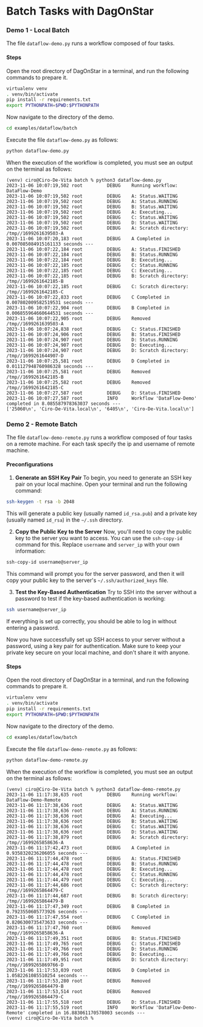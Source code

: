 # Batch Tasks with DagOnStar

### Demo 1 - Local Batch

The file ```dataflow-demo.py``` runs a workflow composed of four tasks.

#### Steps

Open the root directory of DagOnStar in a terminal, and run the following commands to prepare it.

```bash
virtualenv venv
. venv/bin/activate
pip install -r requirements.txt
export PYTHONPATH=$PWD:$PYTHONPATH
```

Now navigate to the directory of the demo.

```bash
cd examples/dataflow/batch
```

Execute the file ```dataflow-demo.py``` as follows:

```bash
python dataflow-demo.py
```

When the execution of the workflow is completed, you must see an output on the terminal as follows:

```console
(venv) ciro@Ciro-De-Vita batch % python3 dataflow-demo.py                                       
2023-11-06 10:07:19,502 root         DEBUG    Running workflow: DataFlow-Demo
2023-11-06 10:07:19,502 root         DEBUG    A: Status.WAITING
2023-11-06 10:07:19,502 root         DEBUG    A: Status.RUNNING
2023-11-06 10:07:19,502 root         DEBUG    B: Status.WAITING
2023-11-06 10:07:19,502 root         DEBUG    A: Executing...
2023-11-06 10:07:19,502 root         DEBUG    C: Status.WAITING
2023-11-06 10:07:19,502 root         DEBUG    D: Status.WAITING
2023-11-06 10:07:19,502 root         DEBUG    A: Scratch directory: /tmp//1699261639503-A
2023-11-06 10:07:20,183 root         DEBUG    A Completed in 0.007085084915161133 seconds ---
2023-11-06 10:07:22,184 root         DEBUG    A: Status.FINISHED
2023-11-06 10:07:22,184 root         DEBUG    B: Status.RUNNING
2023-11-06 10:07:22,184 root         DEBUG    B: Executing...
2023-11-06 10:07:22,185 root         DEBUG    C: Status.RUNNING
2023-11-06 10:07:22,185 root         DEBUG    C: Executing...
2023-11-06 10:07:22,185 root         DEBUG    B: Scratch directory: /tmp//1699261642185-B
2023-11-06 10:07:22,185 root         DEBUG    C: Scratch directory: /tmp//1699261642185-C
2023-11-06 10:07:22,833 root         DEBUG    C Completed in 0.007802009582519531 seconds ---
2023-11-06 10:07:22,904 root         DEBUG    B Completed in 0.006855964660644531 seconds ---
2023-11-06 10:07:22,905 root         DEBUG    Removed /tmp//1699261639503-A
2023-11-06 10:07:24,838 root         DEBUG    C: Status.FINISHED
2023-11-06 10:07:24,906 root         DEBUG    B: Status.FINISHED
2023-11-06 10:07:24,907 root         DEBUG    D: Status.RUNNING
2023-11-06 10:07:24,907 root         DEBUG    D: Executing...
2023-11-06 10:07:24,907 root         DEBUG    D: Scratch directory: /tmp//1699261644907-D
2023-11-06 10:07:25,581 root         DEBUG    D Completed in 0.011127948760986328 seconds ---
2023-11-06 10:07:25,581 root         DEBUG    Removed /tmp//1699261642185-B
2023-11-06 10:07:25,582 root         DEBUG    Removed /tmp//1699261642185-C
2023-11-06 10:07:27,587 root         DEBUG    D: Status.FINISHED
2023-11-06 10:07:27,587 root         INFO     Workflow 'DataFlow-Demo' completed in 8.085587978363037 seconds ---
['25060\n', 'Ciro-De-Vita.local\n', '6405\n', 'Ciro-De-Vita.local\n']
```

### Demo 2 - Remote Batch

The file ```dataflow-demo-remote.py``` runs a workflow composed of four tasks on a remote machine. For each task specify the ip and username of remote machine.

#### Preconfigurations

1. **Generate an SSH Key Pair**
To begin, you need to generate an SSH key pair on your local machine. Open your terminal and run the following command:

```bash
ssh-keygen -t rsa -b 2048
```

This will generate a public key (usually named `id_rsa.pub`) and a private key (usually named `id_rsa`) in the `~/.ssh` directory.

2. **Copy the Public Key to the Server**
Now, you'll need to copy the public key to the server you want to access. You can use the `ssh-copy-id` command for this. Replace `username` and `server_ip` with your own information:

```bash
ssh-copy-id username@server_ip
```

This command will prompt you for the server password, and then it will copy your public key to the server's `~/.ssh/authorized_keys` file.

3. **Test the Key-Based Authentication**
Try to SSH into the server without a password to test if the key-based authentication is working:

```bash
ssh username@server_ip
```

If everything is set up correctly, you should be able to log in without entering a password.

Now you have successfully set up SSH access to your server without a password, using a key pair for authentication. Make sure to keep your private key secure on your local machine, and don't share it with anyone.

#### Steps

Open the root directory of DagOnStar in a terminal, and run the following commands to prepare it.

```bash
virtualenv venv
. venv/bin/activate
pip install -r requirements.txt
export PYTHONPATH=$PWD:$PYTHONPATH
```

Now navigate to the directory of the demo.

```bash
cd examples/dataflow/batch
```

Execute the file ```dataflow-demo-remote.py``` as follows:

```bash
python dataflow-demo-remote.py
```

When the execution of the workflow is completed, you must see an output on the terminal as follows:

```console
(venv) ciro@Ciro-De-Vita batch % python3 dataflow-demo-remote.py
2023-11-06 11:17:38,635 root         DEBUG    Running workflow: DataFlow-Demo-Remote
2023-11-06 11:17:38,636 root         DEBUG    A: Status.WAITING
2023-11-06 11:17:38,636 root         DEBUG    A: Status.RUNNING
2023-11-06 11:17:38,636 root         DEBUG    A: Executing...
2023-11-06 11:17:38,636 root         DEBUG    B: Status.WAITING
2023-11-06 11:17:38,636 root         DEBUG    C: Status.WAITING
2023-11-06 11:17:38,636 root         DEBUG    D: Status.WAITING
2023-11-06 11:17:38,879 root         DEBUG    A: Scratch directory: /tmp//1699265858636-A
2023-11-06 11:17:42,473 root         DEBUG    A Completed in 0.9358320236206055 seconds ---
2023-11-06 11:17:44,478 root         DEBUG    A: Status.FINISHED
2023-11-06 11:17:44,478 root         DEBUG    B: Status.RUNNING
2023-11-06 11:17:44,478 root         DEBUG    B: Executing...
2023-11-06 11:17:44,478 root         DEBUG    C: Status.RUNNING
2023-11-06 11:17:44,479 root         DEBUG    C: Executing...
2023-11-06 11:17:44,686 root         DEBUG    C: Scratch directory: /tmp//1699265864479-C
2023-11-06 11:17:44,687 root         DEBUG    B: Scratch directory: /tmp//1699265864479-B
2023-11-06 11:17:47,349 root         DEBUG    B Completed in 0.7923550605773926 seconds ---
2023-11-06 11:17:47,554 root         DEBUG    C Completed in 0.8206300735473633 seconds ---
2023-11-06 11:17:47,760 root         DEBUG    Removed /tmp//1699265858636-A
2023-11-06 11:17:49,351 root         DEBUG    B: Status.FINISHED
2023-11-06 11:17:49,765 root         DEBUG    C: Status.FINISHED
2023-11-06 11:17:49,766 root         DEBUG    D: Status.RUNNING
2023-11-06 11:17:49,766 root         DEBUG    D: Executing...
2023-11-06 11:17:49,951 root         DEBUG    D: Scratch directory: /tmp//1699265869766-D
2023-11-06 11:17:53,039 root         DEBUG    D Completed in 1.0582261085510254 seconds ---
2023-11-06 11:17:53,280 root         DEBUG    Removed /tmp//1699265864479-B
2023-11-06 11:17:53,514 root         DEBUG    Removed /tmp//1699265864479-C
2023-11-06 11:17:55,518 root         DEBUG    D: Status.FINISHED
2023-11-06 11:17:55,519 root         INFO     Workflow 'DataFlow-Demo-Remote' completed in 16.883061170578003 seconds ---
(venv) ciro@Ciro-De-Vita batch % 
```